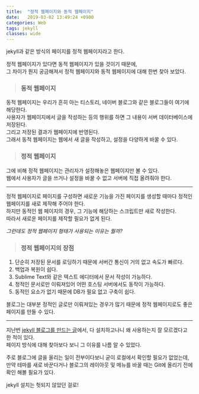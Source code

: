 ```yaml
---
title:  "정적 웹페이지와 동적 웹페이지"
date:   2019-03-02 13:49:24 +0900
categories: Web
tags: jekyll
classes: wide
---
```


jekyll과 같은 방식의 페이지를 정적 웹페이지라고 한다.  

정적 웹페이지가 있다면 동적 웹페이지가 있을 것이기 때문에,  
그 차이가 뭔지 궁금해져서 정적 웹페이지와 동적 웹페이지에 대해 한번 찾아 보았다.
  
  
> ### 동적 웹페이지
  
동적 웹페이지는 우리가 흔히 아는 티스토리, 네이버 블로그와 같은 블로그들이 여기에 해당한다.  
사용자가 웹페이지에서 글을 작성하는 등의 행위를 하면 그 내용이 서버 데이터베이스에 저장된다.    
그리고 저장된 결과가 웹페이지에 반영된다.  
그래서 동적 웹페이지는 웹에서 새 글을 작성하고, 설정을 다양하게 바꿀 수 있다.  

> ### 정적 웹페이지
  
그에 비해 정적 웹페이지는 관리자가 설정해놓은 웹페이지만 볼 수 있다.  
웹에서 사용자가 글을 쓰거나 설정을 바꿀 수 없고 서버에 직접 올려줘야 한다.  

___

정적 웹페이지로 페이지를 구성하면 새로운 기능을 가진 페이지를 생성할 때마다 정적인 웹페이지를 새로 제작해 주어야 한다.  
하지만 동적인 웹 페이지의 경우, 그 기능에 해당하는 스크립트만 새로 작성한다.  
따라서 새로운 페이지를 제작할 필요가 없게 된다.  
  
_그런데도 정적 웹페이지 형태가 사용되는 이유는 뭘까?_  
  
> ### 정적 웹페이지의 장점
  
1. 단순히 저장된 문서를 로딩하기 때문에 서버간 통신이 거의 없고 속도가 빠르다.
2. 백업과 복원이 쉽다.
3. Sublime Text와 같은 텍스트 에디터에서 문서 작성이 가능하다. 
4. 정적인 문서로만 이뤄져있어 어떤 호스팅 서버에서도 동작이 가능하다. 
5. 동적인 요소가 없기 때문에 DB가 필요 없고 구축이 쉽다. 

블로그는 대부분 정적인 글로만 이뤄져있는 경우가 많기 때문에 정적 웹페이지로도 좋은 페이지를 만들 수 있다.  

___

지난번 [jekyll 블로그를 만드는 글](https://2ssue.github.io/jekyll/make_jekyll_blog/)에서, 다 설치하고나니 왜 사용하는지 잘 모르겠다고 한 적이 있다.  
페이지 방식에 대해 찾아보다 보니 그 이유를 나름 알 수 있었다.  
  
주로 블로그에 글을 올리는 일이 전부이다보니 굳이 로컬에서 확인할 필요가 없었는데,  
만약 테마를 새로 바꾼다거나 블로그의 레이아웃 및 메뉴를 바꿀 때는 Git에 올리기 전에 확인 해볼 필요가 있다.  
  
jekyll 설치는 헛되지 않았던 걸로!  